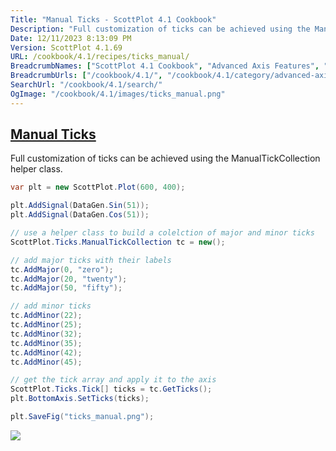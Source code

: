 ```yaml
---
Title: "Manual Ticks - ScottPlot 4.1 Cookbook"
Description: "Full customization of ticks can be achieved using the ManualTickCollection helper class."
Date: 12/11/2023 8:13:09 PM
Version: ScottPlot 4.1.69
URL: /cookbook/4.1/recipes/ticks_manual/
BreadcrumbNames: ["ScottPlot 4.1 Cookbook", "Advanced Axis Features", "Manual Ticks"]
BreadcrumbUrls: ["/cookbook/4.1/", "/cookbook/4.1/category/advanced-axis-features", "/cookbook/4.1/recipes/ticks_manual/"]
SearchUrl: "/cookbook/4.1/search/"
OgImage: "/cookbook/4.1/images/ticks_manual.png"
---
```


<h2><a id='manual-ticks' href='/cookbook/4.1/recipes/ticks_manual/'>Manual Ticks</a></h2>

Full customization of ticks can be achieved using the ManualTickCollection helper class.

```cs
var plt = new ScottPlot.Plot(600, 400);

plt.AddSignal(DataGen.Sin(51));
plt.AddSignal(DataGen.Cos(51));

// use a helper class to build a colelction of major and minor ticks
ScottPlot.Ticks.ManualTickCollection tc = new();

// add major ticks with their labels
tc.AddMajor(0, "zero");
tc.AddMajor(20, "twenty");
tc.AddMajor(50, "fifty");

// add minor ticks
tc.AddMinor(22);
tc.AddMinor(25);
tc.AddMinor(32);
tc.AddMinor(35);
tc.AddMinor(42);
tc.AddMinor(45);

// get the tick array and apply it to the axis
ScottPlot.Ticks.Tick[] ticks = tc.GetTicks();
plt.BottomAxis.SetTicks(ticks);

plt.SaveFig("ticks_manual.png");
```

<img src='../../images/ticks_manual.png' class='d-block mx-auto my-5' />


